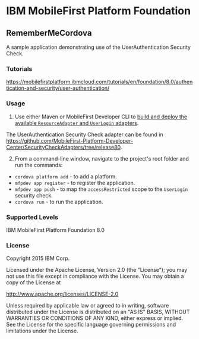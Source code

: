 IBM MobileFirst Platform Foundation
===
## RememberMeCordova
A sample application demonstrating use of the UserAuthentication Security Check.

### Tutorials
https://mobilefirstplatform.ibmcloud.com/tutorials/en/foundation/8.0/authentication-and-security/user-authentication/

### Usage

1. Use either Maven or MobileFirst Developer CLI to [build and deploy the available `ResourceAdapter` and `UserLogin` adapters](https://mobilefirstplatform.ibmcloud.com/tutorials/en/foundation/8.0/adapters/creating-adapters/).

 The UserAuthentication Security Check adapter can be found in https://github.com/MobileFirst-Platform-Developer-Center/SecurityCheckAdapters/tree/release80.

2. From a command-line window, navigate to the project's root folder and run the commands:
 - `cordova platform add` - to add a platform. 
 - `mfpdev app register` - to register the application.
 - `mfpdev app push` - to map the `accessRestricted` scope to the `UserLogin` security check.
 - `cordova run` - to run the application.

### Supported Levels
IBM MobileFirst Platform Foundation 8.0

### License
Copyright 2015 IBM Corp.

Licensed under the Apache License, Version 2.0 (the "License");
you may not use this file except in compliance with the License.
You may obtain a copy of the License at

http://www.apache.org/licenses/LICENSE-2.0

Unless required by applicable law or agreed to in writing, software
distributed under the License is distributed on an "AS IS" BASIS,
WITHOUT WARRANTIES OR CONDITIONS OF ANY KIND, either express or implied.
See the License for the specific language governing permissions and
limitations under the License.
